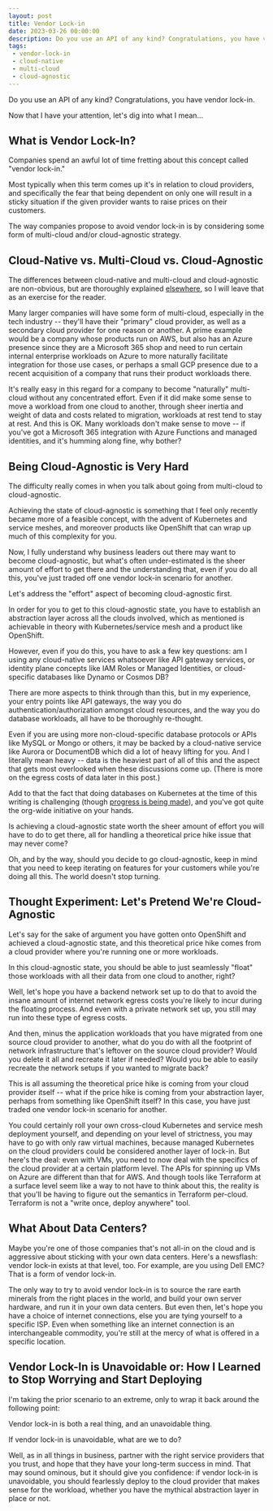 ```yaml
---
layout: post
title: Vendor Lock-in
date: 2023-03-26 00:00:00
description: Do you use an API of any kind? Congratulations, you have vendor lock-in.
tags:
 - vendor-lock-in
 - cloud-native
 - multi-cloud
 - cloud-agnostic
---
```


Do you use an API of any kind? Congratulations, you have vendor lock-in.

Now that I have your attention, let's dig into what I mean...

## What is Vendor Lock-In?

Companies spend an awful lot of time fretting about this concept called "vendor lock-in."

Most typically when this term comes up it's in relation to cloud providers, and specifically the fear that being
dependent on only one will result in a sticky situation if the given provider wants to raise prices on their customers.

The way companies propose to avoid vendor lock-in is by considering some form of multi-cloud and/or cloud-agnostic
strategy.

## Cloud-Native vs. Multi-Cloud vs. Cloud-Agnostic

The differences between cloud-native and multi-cloud and cloud-agnostic are non-obvious, but are thoroughly explained
[elsewhere](https://www.adesso.de/en/news/blog/cloud-native-multi-cloud-or-rather-cloud-agnostic-2.jsp), so I will leave
that as an exercise for the reader.

Many larger companies will have some form of multi-cloud, especially in the tech industry -- they'll have their
"primary" cloud provider, as well as a secondary cloud provider for one reason or another. A prime example would be a
company whose products run on AWS, but also has an Azure presence since they are a Microsoft 365 shop and need to run
certain internal enterprise workloads on Azure to more naturally facilitate integration for those use cases, or perhaps
a small GCP presence due to a recent acquisition of a company that runs their product workloads there.

It's really easy in this regard for a company to become "naturally" multi-cloud without any concentrated effort. Even
if it did make some sense to move a workload from one cloud to another, through sheer inertia and weight of data and
costs related to migration, workloads at rest tend to stay at rest. And this is OK. Many workloads don't make sense to
move -- if you've got a Microsoft 365 integration with Azure Functions and managed identities, and it's humming along
fine, why bother?

## Being Cloud-Agnostic is Very Hard

The difficulty really comes in when you talk about going from multi-cloud to cloud-agnostic.

Achieving the state of cloud-agnostic is something that I feel only recently became more of a feasible concept, with the
advent of Kubernetes and service meshes, and moreover products like OpenShift that can wrap up much of this complexity
for you.

Now, I fully understand why business leaders out there may want to become cloud-agnostic, but what's often
under-estimated is the sheer amount of effort to get there and the understanding that, even if you do all this, you've
just traded off one vendor lock-in scenario for another.

Let's address the "effort" aspect of becoming cloud-agnostic first.

In order for you to get to this cloud-agnostic state, you have to establish an abstraction layer across all the clouds
involved, which as mentioned is achievable in theory with Kubernetes/service mesh and a product like OpenShift.

However, even if you do this, you have to ask a few key questions: am I using any cloud-native services whatsoever like
API gateway services, or identity plane concepts like IAM Roles or Managed Identities, or cloud-specific databases like
Dynamo or Cosmos DB?

There are more aspects to think through than this, but in my experience, your entry points like API gateways, the way
you do authentication/authorization amongst cloud resources, and the way you do database workloads, all have to be
thoroughly re-thought.

Even if you are using more non-cloud-specific database protocols or APIs like MySQL or Mongo or others, it may be backed
by a cloud-native service like Aurora or DocumentDB which did a lot of heavy lifting for you. And I literally mean heavy
-- data is the heaviest part of all of this and the aspect that gets most overlooked when these discussions come up.
(There is more on the egress costs of data later in this post.)

Add to that the fact that doing databases on Kubernetes at the time of this writing is challenging (though
[progress is being made](https://www.oreilly.com/library/view/managing-cloud-native/9781098111380/)), and you've got
quite the org-wide initiative on your hands.

Is achieving a cloud-agnostic state worth the sheer amount of effort you will have to do to get there, all for handling
a theoretical price hike issue that may never come?

Oh, and by the way, should you decide to go cloud-agnostic, keep in mind that you need to keep iterating on features for
your customers while you're doing all this. The world doesn't stop turning.

## Thought Experiment: Let's Pretend We're Cloud-Agnostic

Let's say for the sake of argument you have gotten onto OpenShift and achieved a cloud-agnostic state, and this
theoretical price hike comes from a cloud provider where you're running one or more workloads.

In this cloud-agnostic state, you should be able to just seamlessly "float" those workloads with all their data from one
cloud to another, right?

Well, let's hope you have a backend network set up to do that to avoid the insane amount of internet network egress
costs you're likely to incur during the floating process. And even with a private network set up, you still may run into
these type of egress costs.

And then, minus the application workloads that you have migrated from one source cloud provider to another, what do you
do with all the footprint of network infrastructure that's leftover on the source cloud provider? Would you delete it
all and recreate it later if needed? Would you be able to easily recreate the network setups if you wanted to migrate
back?

This is all assuming the theoretical price hike is coming from your cloud provider itself -- what if the price hike is
coming from your abstraction layer, perhaps from something like OpenShift itself? In this case, you have just traded one
vendor lock-in scenario for another.

You could certainly roll your own cross-cloud Kubernetes and service mesh deployment yourself, and depending on your
level of strictness, you may have to go with only raw virtual machines, because managed Kubernetes on the cloud
providers could be considered another layer of lock-in. But here's the deal: even with VMs, you need to now deal with
the specifics of the cloud provider at a certain platform level. The APIs for spinning up VMs on Azure are different
than that for AWS. And though tools like Terraform at a surface level seem like a way to not have to think about this,
the reality is that you'll be having to figure out the semantics in Terraform per-cloud. Terraform is not a "write once,
deploy anywhere" tool.

## What About Data Centers?

Maybe you're one of those companies that's not all-in on the cloud and is aggressive about sticking with your own data
centers. Here's a newsflash: vendor lock-in exists at that level, too. For example, are you using Dell EMC? That is a
form of vendor lock-in.

The only way to try to avoid vendor lock-in is to source the rare earth minerals from the right places in the world, and
build your own server hardware, and run it in your own data centers. But even then, let's hope you have a choice of
internet connections, else you are tying yourself to a specific ISP. Even when something like an internet connection is
an interchangeable commodity, you're still at the mercy of what is offered in a specific location.

## Vendor Lock-In is Unavoidable or: How I Learned to Stop Worrying and Start Deploying

I'm taking the prior scenario to an extreme, only to wrap it back around the following point:

Vendor lock-in is both a real thing, and an unavoidable thing.

If vendor lock-in is unavoidable, what are we to do?

Well, as in all things in business, partner with the right service providers that you trust, and hope that they have
your long-term success in mind. That may sound ominous, but it should give you confidence: if vendor lock-in is
unavoidable, you should fearlessly deploy to the cloud provider that makes sense for the workload, whether you have the
mythical abstraction layer in place or not.
